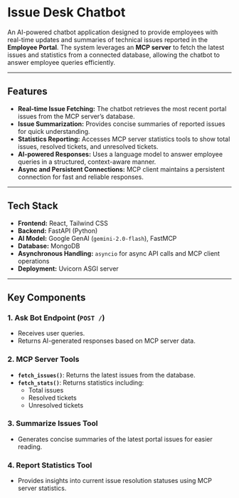 # Issue Desk Chatbot

An AI-powered chatbot application designed to provide employees with real-time updates and summaries of technical issues reported in the **Employee Portal**. The system leverages an **MCP server** to fetch the latest issues and statistics from a connected database, allowing the chatbot to answer employee queries efficiently.

---

## Features

- **Real-time Issue Fetching:** The chatbot retrieves the most recent portal issues from the MCP server’s database.
- **Issue Summarization:** Provides concise summaries of reported issues for quick understanding.
- **Statistics Reporting:** Accesses MCP server statistics tools to show total issues, resolved tickets, and unresolved tickets.
- **AI-powered Responses:** Uses a language model to answer employee queries in a structured, context-aware manner.
- **Async and Persistent Connections:** MCP client maintains a persistent connection for fast and reliable responses.

---

## Tech Stack

- **Frontend:** React, Tailwind CSS
- **Backend:** FastAPI (Python)
- **AI Model:** Google GenAI (`gemini-2.0-flash`), FastMCP
- **Database:** MongoDB
- **Asynchronous Handling:** `asyncio` for async API calls and MCP client operations
- **Deployment:** Uvicorn ASGI server

---

## Key Components

### 1. Ask Bot Endpoint (`POST /`)

- Receives user queries.
- Returns AI-generated responses based on MCP server data.

### 2. MCP Server Tools

- **`fetch_issues()`**: Returns the latest issues from the database.
- **`fetch_stats()`**: Returns statistics including:
  - Total issues
  - Resolved tickets
  - Unresolved tickets

### 3. Summarize Issues Tool

- Generates concise summaries of the latest portal issues for easier reading.

### 4. Report Statistics Tool

- Provides insights into current issue resolution statuses using MCP server statistics.
